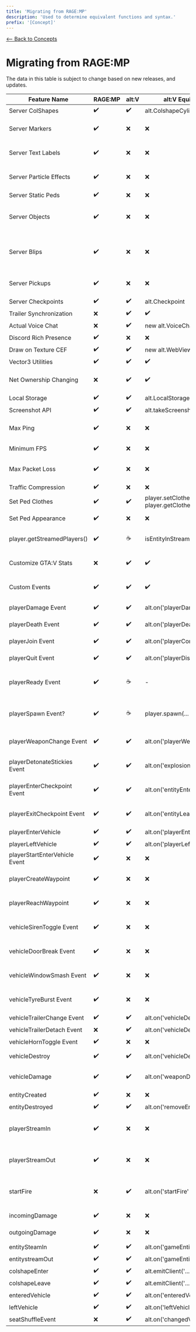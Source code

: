 ```yaml
---
title: 'Migrating from RAGE:MP'
description: 'Used to determine equivalent functions and syntax.'
prefix: '[Concept]'
---
```


[<-- Back to Concepts](./index.md)

# Migrating from RAGE:MP

The data in this table is subject to change based on new releases, and updates.

|Feature Name|RAGE:MP |alt:V |alt:V Equivalent |Remarks |
|----|----|----|----|----|
|Server ColShapes|✔️ |✔️ |alt.ColshapeCylinder | |
|Server Markers|✔️ |❌ |❌ |The equivalent can be written in client-side code. |
|Server Text Labels|✔️ |❌ |❌ |The equivalent can be written in client-side code. |
|Server Particle Effects|✔️ |❌ |❌ |The equivalent can be written in client-side code. |
|Server Static Peds|✔️ |❌ |❌ | |
|Server Objects|✔️ |❌ |❌ |Object Streamers exist in C# to help synchronize objects and such. |
|Server Blips|✔️ |❌ |❌ |Does not work anywhere near to the capacity of RAGE. Works well client-side though.|
|Server Pickups|✔️ |❌ |❌ |The equivalent can be written in client-side code. |
|Server Checkpoints|✔️ |✔️ |alt.Checkpoint | |
|Trailer Synchronization|❌ |✔️ |✔️ |Built-in Voice Chat |
|Actual Voice Chat|❌ |✔️ |new alt.VoiceChannel |Built-in Voice Chat |
|Discord Rich Presence|✔️ |❌ |❌ | |
|Draw on Texture CEF|✔️ |✔️ |new alt.WebView | |
|Vector3 Utilities|✔️ |✔️ |✔️ | |
|Net Ownership Changing|❌ |✔️ |✔️ |Customizable functionality for entities near a player. |
|Local Storage|✔️ |✔️ |alt.LocalStorage | |
|Screenshot API|✔️ |✔️ |alt.takeScreenshotGameOnly | |
|Max Ping |✔️ |❌ |❌ |The equivalent can be written in server-side code. |
|Minimum FPS |✔️ |❌ |❌ |Kicks if player FPS drops too heavily. |
|Max Packet Loss|✔️ |❌ |❌ |Kicks if packet loss is greater than a percentage |
|Traffic Compression|✔️ |❌ |❌ | |
|Set Ped Clothes|✔️ |✔️ |player.setClothes, player.getClothes |May not be implemented yet. |
|Set Ped Appearance|✔️ |❌ |❌ |Blend Data, Props, Overlays, etc. |
|player.getStreamedPlayers()|✔️ |☕ |isEntityInStreamRange |Can now create a filter to getting stream range. |
|Customize GTA:V Stats|❌ |✔️ |✔️ |RAGE requires you to use specific save game files. |
|Custom Events|✔️ |✔️ |✔️ |alt.on, alt.emit, alt.onClient, alt.onServer |
|playerDamage Event|✔️ |✔️ |alt.on('playerDamage' |playerDamage event on alt:V |
|playerDeath Event|✔️ |✔️ |alt.on('playerDeath' |playerDeath event on alt:V |
|playerJoin Event|✔️ |✔️ |alt.on('playerConnect' |playerConnect event on alt:V |
|playerQuit Event|✔️ |✔️ |alt.on('playerDisconnect' |playerDisconnect event on alt:V |
|playerReady Event|✔️ |☕ |- |Not sure this applies to alt:V. Equivalent is connectionComplete on client-side. |
|playerSpawn Event?|✔️ |☕ |player.spawn(... |Not sure this applies to alt:V. Developer handles when they spawn. |
|playerWeaponChange Event|✔️ |✔️ |alt.on('playerWeaponChange' |known as playerWeaponChange on alt:V. |
|playerDetonateStickies Event|✔️ |✔️ |alt.on('explosion' |Can be done through the 'explosion' event. Can be cancelled. |
|playerEnterCheckpoint Event|✔️ |✔️ |alt.on('entityEnterColshape' |alt:V's checkpoint enter is bound to colshapes. |
|playerExitCheckpoint Event|✔️ |✔️ |alt.on('entityLeaveColshape' |alt:V's checkpoint exit is bound to colshapes. |
|playerEnterVehicle|✔️ |✔️ |alt.on('playerEnteredVehicle' | |
|playerLeftVehicle|✔️ |✔️ |alt.on('playerLeftVehicle' | |
|playerStartEnterVehicle Event|✔️ |❌ |❌ |RAGE can cancel the event. alt:V cannot. |
|playerCreateWaypoint|✔️ |❌ |❌ |The equivalent can be written in client-side code. |
|playerReachWaypoint|✔️ |❌ |❌ |The equivalent can be written in client-side code. |
|vehicleSirenToggle Event|✔️ |❌ |❌ |The equivalent can be written in client-side code. |
|vehicleDoorBreak Event|✔️ |❌ |❌ |The equivalent can be written in client-side code. |
|vehicleWindowSmash Event|✔️ |❌ |❌ |The equivalent can be written in client-side code. |
|vehicleTyreBurst Event|✔️ |❌ |❌ |The equivalent can be written in client-side code. |
|vehicleTrailerChange Event|✔️ |✔️ |alt.on('vehicleDetach' | |
|vehicleTrailerDetach Event|❌ |✔️ |alt.on('vehicleDetach' | |
|vehicleHornToggle Event|✔️ |❌ |❌ | |
|vehicleDestroy|✔️ |✔️ |alt.on('vehicleDestroy' |vehicleDestroy on alt:V |
|vehicleDamage|✔️ |✔️ |alt.on('weaponDamage' |Can be done through the weaponDamage event. |
|entityCreated|✔️ |❌ |❌ | |
|entityDestroyed|✔️ |✔️ |alt.on('removeEntity' | |
|playerStreamIn|✔️ |❌ |❌ |Tells what player streamed in for what player on server-side. |
|playerStreamOut|✔️ |❌ |❌ |Tells what player streamed out for what player on server-side. |
|startFire |❌ |✔️ |alt.on('startFire' |Gets a list of fires started by a player based on a weapon type. |
|incomingDamage|✔️ |❌ |❌ |This is a client-side event. |
|outgoingDamage|✔️ |❌ |❌ |This is a client-side event. |
|entitySteamIn|✔️ |✔️ |alt.on('gameEntityCreate' | |
|entitystreamOut|✔️ |✔️ |alt.on('gameEntityDestroy' | |
|colshapeEnter|✔️ |✔️ |alt.emitClient('... | |
|colshapeLeave|✔️ |✔️ |alt.emitClient('... | |
|enteredVehicle|✔️ |✔️ |alt.on('enteredVehicle' | |
|leftVehicle |✔️ |✔️ |alt.on('leftVehicle' | |
|seatShuffleEvent|❌ |✔️ |alt.on('changedVehicleSeat' | |
